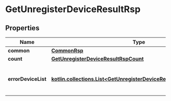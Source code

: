 
# GetUnregisterDeviceResultRsp

## Properties
Name | Type | Description | Notes
------------ | ------------- | ------------- | -------------
**common** | [**CommonRsp**](CommonRsp.md) |  |  [optional]
**count** | [**GetUnregisterDeviceResultRspCount**](GetUnregisterDeviceResultRspCount.md) |  |  [optional]
**errorDeviceList** | [**kotlin.collections.List&lt;GetUnregisterDeviceResultRspErrorDeviceList&gt;**](GetUnregisterDeviceResultRspErrorDeviceList.md) | 削除エラーとなったdeviceIdのリスト |  [optional]



